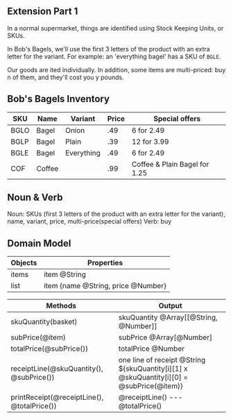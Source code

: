 ## Extension Part 1

In a normal supermarket, things are identified using Stock Keeping Units, or SKUs.

In Bob's Bagels, we'll use the first 3 letters of the product with an extra letter for the variant. For example: an 'everything bagel' has a SKU of `BGLE`.

Our goods are ited individually. In addition, some items are multi-priced: buy n of them, and they'll cost you y pounds.

## Bob's Bagels Inventory
|  SKU   |  Name  |  Variant   | Price | Special offers
|--------|--------|------------|-------|----
|  BGLO  | Bagel  | Onion      |  .49  | 6 for 2.49
|  BGLP  | Bagel  | Plain      |  .39  | 12 for 3.99
|  BGLE  | Bagel  | Everything |  .49  | 6 for 2.49
|  COF   | Coffee |            |  .99  | Coffee & Plain Bagel for 1.25


## Noun & Verb
Noun: SKUs (first 3 letters of the product with an extra letter for the variant), name, variant, price, multi-price(special offers)
Verb: buy

## Domain Model
| Objects    | Properties                         |
| ---------- | ---------------------------------- |
| items      | item @String                       |
| list       | item {name @String, price @Number} |

| Methods                               | Output                                |
| ------------------------------------- | ------------------------------------- |
| skuQuantity(basket)                   | skuQuantity @Array[[@String, @Number]]|
| subPrice(@item)                       | subPrice @Array[@Number]              |
| totalPrice(@subPrice())               | totalPrice @Number                    | 
| receiptLine(@skuQuantity(), @subPrice())  | one line of receipt @String ${skuQuantity[i][1] x @skuQuantity[i][0] = @subPrice(@item)}
| printReceipt(@receiptLine(), @totalPrice()) | @receiptLine() --- @totalPrice() |